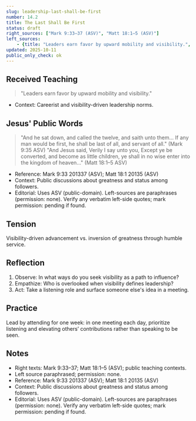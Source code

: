 ```yaml
---
slug: leadership-last-shall-be-first
number: 14.2
title: The Last Shall Be First
status: draft
right_sources: ["Mark 9:33–37 (ASV)", "Matt 18:1–5 (ASV)"]
left_sources:
	- {title: "Leaders earn favor by upward mobility and visibility.", type: paraphrase, permission: none}
updated: 2025-10-11
public_only_check: ok
---
```


## Received Teaching
> "Leaders earn favor by upward mobility and visibility."
- Context: Careerist and visibility-driven leadership norms.

## Jesus' Public Words
> "And he sat down, and called the twelve, and saith unto them... If any man would be first, he shall be last of all, and servant of all." (Mark 9:35 ASV)
> "And Jesus said, Verily I say unto you, Except ye be converted, and become as little children, ye shall in no wise enter into the kingdom of heaven..." (Matt 18:1–5 ASV)
- Reference: Mark 9:33
201337 (ASV); Matt 18:1
20135 (ASV)
- Context: Public discussions about greatness and status among followers.
- Editorial: Uses ASV (public-domain). Left-sources are paraphrases (permission: none). Verify any verbatim left-side quotes; mark permission: pending if found.

## Tension
Visibility-driven advancement vs. inversion of greatness through humble service.

## Reflection
1. Observe: In what ways do you seek visibility as a path to influence?
2. Empathize: Who is overlooked when visibility defines leadership?
3. Act: Take a listening role and surface someone else's idea in a meeting.

## Practice
Lead by attending for one week: in one meeting each day, prioritize listening and elevating others’ contributions rather than speaking to be seen.

## Notes
- Right texts: Mark 9:33–37; Matt 18:1–5 (ASV); public teaching contexts.
- Left source paraphrased; permission: none.
- Reference: Mark 9:33
201337 (ASV); Matt 18:1
20135 (ASV)
- Context: Public discussions about greatness and status among followers.
- Editorial: Uses ASV (public-domain). Left-sources are paraphrases (permission: none). Verify any verbatim left-side quotes; mark permission: pending if found.

